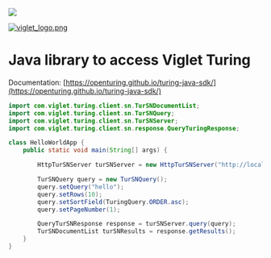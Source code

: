
[![](https://jitpack.io/v/openturing/turing-java-sdk.svg)](https://jitpack.io/#openturing/turing-java-sdk)

[![viglet_logo.png](https://openturing.github.io/turing/img/banner/viglet_turing.png)](http://viglet.com/turing)

# Java library to access Viglet Turing


Documentation: [https://openturing.github.io/turing-java-sdk/](https://openturing.github.io/turing-java-sdk/)

```java
import com.viglet.turing.client.sn.TurSNDocumentList;
import com.viglet.turing.client.sn.TurSNQuery;
import com.viglet.turing.client.sn.TurSNServer;
import com.viglet.turing.client.sn.response.QueryTuringResponse;

class HelloWorldApp {
	public static void main(String[] args) {

		HttpTurSNServer turSNServer = new HttpTurSNServer("http://localhost:2700/api/sn/Sample");

		TurSNQuery query = new TurSNQuery();
		query.setQuery("hello");
		query.setRows(10);
		query.setSortField(TuringQuery.ORDER.asc);
		query.setPageNumber(1);

		QueryTurSNResponse response = turSNServer.query(query);
		TurSNDocumentList turSNResults = response.getResults();
	}
}	
```